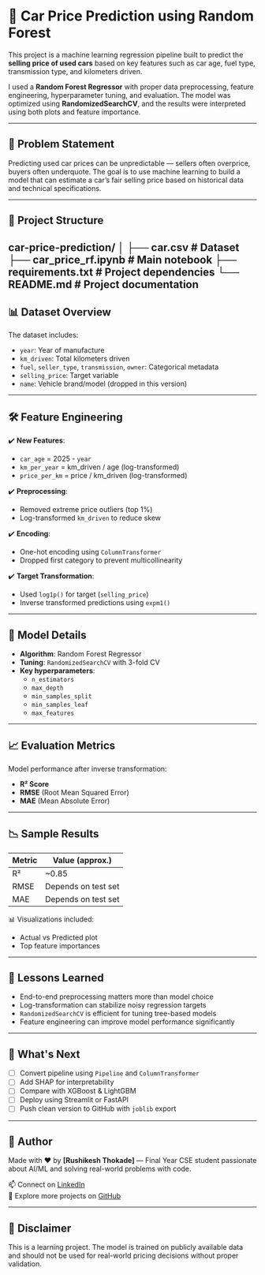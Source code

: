 # 🚗 Car Price Prediction using Random Forest

This project is a machine learning regression pipeline built to predict the **selling price of used cars** based on key features such as car age, fuel type, transmission type, and kilometers driven.

I used a **Random Forest Regressor** with proper data preprocessing, feature engineering, hyperparameter tuning, and evaluation. The model was optimized using **RandomizedSearchCV**, and the results were interpreted using both plots and feature importance.

---

## 🧠 Problem Statement

Predicting used car prices can be unpredictable — sellers often overprice, buyers often underquote. The goal is to use machine learning to build a model that can estimate a car’s fair selling price based on historical data and technical specifications.

---

## 📂 Project Structure

car-price-prediction/
│
├── car.csv # Dataset
├── car_price_rf.ipynb # Main notebook
├── requirements.txt # Project dependencies
└── README.md # Project documentation
---

## 📊 Dataset Overview

The dataset includes:
- `year`: Year of manufacture
- `km_driven`: Total kilometers driven
- `fuel`, `seller_type`, `transmission`, `owner`: Categorical metadata
- `selling_price`: Target variable
- `name`: Vehicle brand/model (dropped in this version)

---

## 🛠 Feature Engineering

✔️ **New Features**:
- `car_age` = 2025 - `year`
- `km_per_year` = km_driven / age (log-transformed)
- `price_per_km` = price / km_driven (log-transformed)

✔️ **Preprocessing**:
- Removed extreme price outliers (top 1%)
- Log-transformed `km_driven` to reduce skew

✔️ **Encoding**:
- One-hot encoding using `ColumnTransformer`
- Dropped first category to prevent multicollinearity

✔️ **Target Transformation**:
- Used `log1p()` for target (`selling_price`)
- Inverse transformed predictions using `expm1()`

---

## 🌲 Model Details

- **Algorithm**: Random Forest Regressor
- **Tuning**: `RandomizedSearchCV` with 3-fold CV
- **Key hyperparameters**:
  - `n_estimators`
  - `max_depth`
  - `min_samples_split`
  - `min_samples_leaf`
  - `max_features`

---

## 📈 Evaluation Metrics

Model performance after inverse transformation:

- **R² Score**
- **RMSE** (Root Mean Squared Error)
- **MAE** (Mean Absolute Error)

---

## 📉 Sample Results

| Metric | Value (approx.) |
|--------|-----------------|
| R²     | ~0.85            |
| RMSE   | Depends on test set |
| MAE    | Depends on test set |

📊 Visualizations included:
- Actual vs Predicted plot
- Top feature importances

---

## 🧠 Lessons Learned

- End-to-end preprocessing matters more than model choice
- Log-transformation can stabilize noisy regression targets
- `RandomizedSearchCV` is efficient for tuning tree-based models
- Feature engineering can improve model performance significantly

---

## 🚀 What's Next

- [ ] Convert pipeline using `Pipeline` and `ColumnTransformer`
- [ ] Add SHAP for interpretability
- [ ] Compare with XGBoost & LightGBM
- [ ] Deploy using Streamlit or FastAPI
- [ ] Push clean version to GitHub with `joblib` export

---

## 💬 Author

Made with ❤️ by **[Rushikesh Thokade]** — Final Year CSE student passionate about AI/ML and solving real-world problems with code.

📫 Connect on [LinkedIn](https://www.linkedin.com/in/YOUR_USERNAME)  
🔗 Explore more projects on [GitHub](https://github.com/YOUR_USERNAME)

---

## 📌 Disclaimer

This is a learning project. The model is trained on publicly available data and should not be used for real-world pricing decisions without proper validation.

